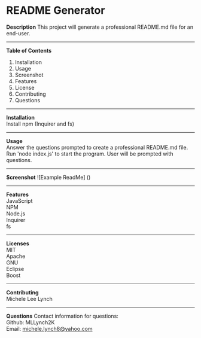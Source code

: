 # README Generator

**Description**
This project will generate a professional README.md file for an end-user.
***
**Table of Contents**
1. Installation
2. Usage
3. Screenshot
4. Features
5. License
6. Contributing
7. Questions
***
**Installation**<br/>
Install npm (Inquirer and fs)
***
**Usage**<br/>
Answer the questions prompted to create a professional README.md file. Run 'node index.js' to start the program. User will be prompted with questions.
***
**Screenshot**
![Example ReadMe] ()
***
**Features**<br/>
JavaScript<br/>
NPM<br/>
Node.js<br/>
Inquirer<br/>
fs
***
**Licenses**<br/>
MIT<br/>
Apache<br/>
GNU<br/>
Eclipse<br/>
Boost
***
**Contributing**<br/>
Michele Lee Lynch
***
**Questions**
Contact information for questions:<br/>
Github: MLLynch2K<br/>
Email: michele.lynch8@yahoo.com